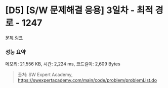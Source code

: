 # [D5] [S/W 문제해결 응용] 3일차 - 최적 경로 - 1247 

[문제 링크](https://swexpertacademy.com/main/code/problem/problemDetail.do?contestProbId=AV15OZ4qAPICFAYD) 

### 성능 요약

메모리: 21,556 KB, 시간: 2,224 ms, 코드길이: 2,609 Bytes



> 출처: SW Expert Academy, https://swexpertacademy.com/main/code/problem/problemList.do
